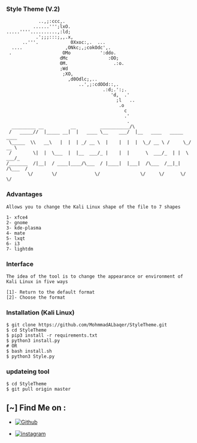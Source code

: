 ### Style Theme (V.2)
```
            ..,;:ccc,.                              
          ......''';lxO.                            
.....''''..........,:ld;                            
           .';;;:::;,,.x,                           
      ..'''.            0Xxoc:,.  ...               
  ....                ,ONkc;,;cokOdc',.             
 .                   OMo           ':ddo.           
                    dMc               :OO;
                    0M.                 .:o.
                    ;Wd
                     ;XO,                       
                       ,d0Odlc;,..              
                           ..',;:cdOOd::,.
                                    .:d;.':;.
                                       'd,  .'
                                         ;l   ..
                                          .o
                                            c
                                            .'
                                             .
  _________ __          __         ___________/\
 /   _____//  |_____ __|  |   ____ \__    ___/  |__   ____   _____   ____
 \_____  \\   __\   |  |  | _/ __ \  |    |  |  |  \_/ __ \ /     \_/ __ \
 /        \|  |  \___  |  |__  ___/_ |    |  |      \  ___/_  | |  \  ___/_
/_______  /|__|  / ____|____/\___  / |____|  |___|  /\___  /__|_|  /\___  /
        \/       \/              \/               \/     \/      \/     \/
```


### Advantages
```
Allows you to change the Kali Linux shape of the file to 7 shapes

1- xfce4
2- gnome
3- kde-plasma
4- mate
5- lxqt
6- i3
7- lightdm
```




### Interface 

```
The idea of the tool is to change the appearance or environment of Kali Linux in five ways

[1]- Return to the default format
[2]- Choose the format
```




### Installation (Kali Linux)

```
$ git clone https://github.com/MohmmadALbaqer/StyleTheme.git
$ cd StyleTheme
$ pip3 install -r requirements.txt
$ python3 install.py
# OR
$ bash install.sh
$ python3 Style.py

```




### updateing tool
```
$ cd StyleTheme
$ git pull origin master

```



## [~] Find Me on :

- [![Github](https://img.shields.io/badge/Github-MohnnadALbaqer-green?style=for-the-badge&logo=github)](https://github.com/MohmmadALbaqer)


- [![instagram](https://img.shields.io/badge/Instagram-r94xs-green?style=for-the-badge&logo=instagram)](https://instagram.com/r94xs)

